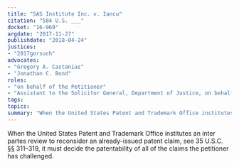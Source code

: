 ```yaml
---
title: "SAS Institute Inc. v. Iancu"
citation: "584 U.S. ___"
docket: "16-969"
argdate: "2017-11-27"
publishdate: "2018-04-24"
justices:
- "2017gorsuch"
advocates:
- "Gregory A. Castanias"
- "Jonathan C. Bond"
roles:
- "on behalf of the Petitioner"
- "Assistant to the Solicitor General, Department of Justice, on behalf of the Respondents"
tags:
topics:
summary: "When the United States Patent and Trademark Office institutes an inter partes review to reconsider an already-issued patent claim, see 35 U.S.C. §§ 311–319, it must decide the patentability of all of the claims the petitioner has challenged."
---
```

When the United States Patent and Trademark Office institutes an inter partes review to reconsider an already-issued patent claim, see 35 U.S.C. §§ 311–319, it must decide the patentability of all of the claims the petitioner has challenged.

